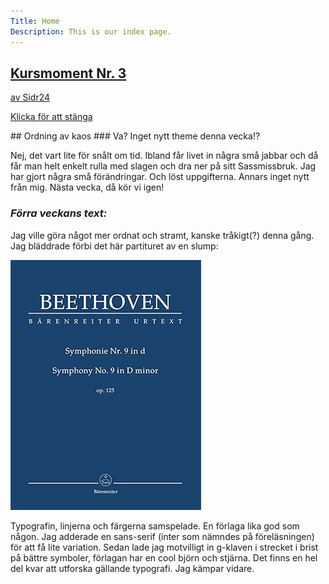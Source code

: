 ```yaml
---
Title: Home
Description: This is our index page.
---
```

<div class="preludium">
    <a href="#start">
        <h2>Kursmoment Nr. 3</h2>
        <p>av Sidr24</p>
        <p class="close-info">Klicka för att stänga</p>
    </a>
</div>


<div id="start"></div>
## Ordning av kaos
### Va? Inget nytt theme denna vecka!?

Nej, det vart lite för snålt om tid. Ibland får livet in några små jabbar och då får man helt enkelt rulla med slagen och dra ner på sitt Sassmissbruk. Jag har gjort några små förändringar. Och löst uppgifterna. Annars inget nytt från mig.
Nästa vecka, då kör vi igen!

### _Förra veckans text:_

Jag ville göra något mer ordnat och stramt, kanske tråkigt(?) denna gång.
Jag bläddrade förbi det här partituret av en slump:
<!--  renders images in p-tags. not cool! -->

![Ett partitur för Beethovens 9a](assets/img/partitur.png "Partitur")

Typografin, linjerna och färgerna samspelade. En förlaga lika god som någon.
Jag adderade en sans-serif (inter som nämndes på föreläsningen) för att få lite variation.
Sedan lade jag motvilligt in g-klaven i strecket i brist på bättre symboler, förlagan har en cool björn och stjärna.
Det finns en hel del kvar att utforska gällande typografi. Jag kämpar vidare.
